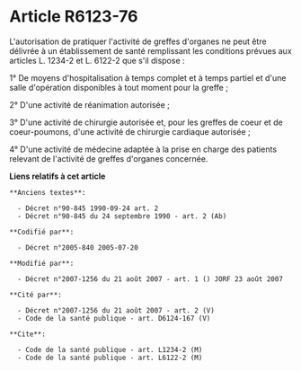 # Article R6123-76

L'autorisation de pratiquer l'activité de greffes d'organes ne peut être délivrée à un établissement de santé remplissant les
conditions prévues aux articles L. 1234-2 et L. 6122-2 que s'il dispose :

1° De moyens d'hospitalisation à temps complet et à temps partiel et d'une salle d'opération disponibles à tout moment pour
la greffe ;

2° D'une activité de réanimation autorisée ;

3° D'une activité de chirurgie autorisée et, pour les greffes de coeur et de coeur-poumons, d'une activité de chirurgie
cardiaque autorisée ;

4° D'une activité de médecine adaptée à la prise en charge des patients relevant de l'activité de greffes d'organes
concernée.

**Liens relatifs à cet article**

	**Anciens textes**:

	  - Décret n°90-845 1990-09-24 art. 2
	  - Décret n°90-845 du 24 septembre 1990 - art. 2 (Ab)

	**Codifié par**:

	  - Décret n°2005-840 2005-07-20

	**Modifié par**:

	  - Décret n°2007-1256 du 21 août 2007 - art. 1 () JORF 23 août 2007

	**Cité par**:

	  - Décret n°2007-1256 du 21 août 2007 - art. 2 (V)
	  - Code de la santé publique - art. D6124-167 (V)

	**Cite**:

	  - Code de la santé publique - art. L1234-2 (M)
	  - Code de la santé publique - art. L6122-2 (M)
